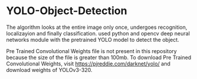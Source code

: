 # YOLO-Object-Detection

The algorithm looks at the entire image only once, undergoes recognition, localizayion and finally classification.
used python and opencv deep neural networks module with the pretrained YOLO model to detect the object.


Pre Trained Convolutional Weights file is not present in this repository because the size of the file is greater than 100mb.
To download Pre Trained Convolutional Weights, visit https://pjreddie.com/darknet/yolo/ and download weights of YOLOv3-320.
